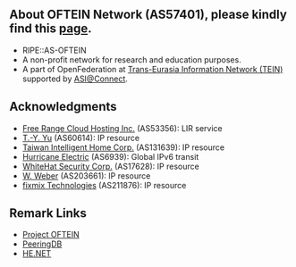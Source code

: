 ## About OFTEIN Network (AS57401), please kindly find this [page](https://peering.oftein.net).
* RIPE::AS-OFTEIN
* A non-profit network for research and education purposes.
* A part of OpenFederation at [Trans-Eurasia Information Network (TEIN)](https://www.tein3.net/) supported by [ASI@Connect](https://www.tein.asia/).

## Acknowledgments
* [Free Range Cloud Hosting Inc.](https://freerangecloud.com/) (AS53356): LIR service
* [T.-Y. Yu](https://network.steveyi.net/) (AS60614): IP resource
* [Taiwan Intelligent Home Corp.](https://www.tih.tw) (AS131639): IP resource
* [Hurricane Electric](https://bgp.he.net/) (AS6939): Global IPv6 transit
* [WhiteHat Security Corp.](#) (AS17628): IP resource
* [W. Weber](#) (AS203661): IP resource
* [fixmix Technologies](#) (AS211876): IP resource

## Remark Links
* [Project OFTEIN](https://github.com/OFTEIN-NET)
* [PeeringDB](https://www.peeringdb.com/asn/57401/)  
* [HE.NET](https://bgp.he.net/AS57401)  
